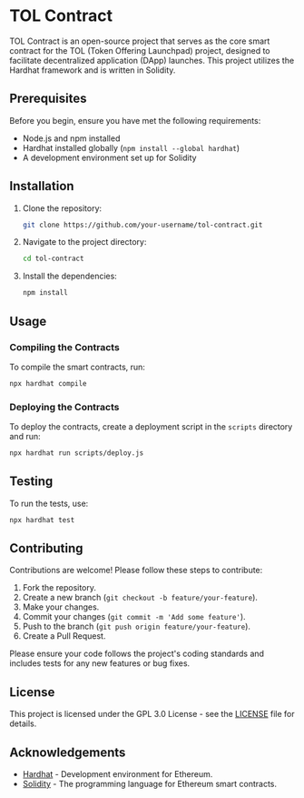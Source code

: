# TOL Contract

TOL Contract is an open-source project that serves as the core smart contract for the TOL (Token Offering Launchpad) project, designed to facilitate decentralized application (DApp) launches. This project utilizes the Hardhat framework and is written in Solidity.

## Prerequisites

Before you begin, ensure you have met the following requirements:

-  Node.js and npm installed
-  Hardhat installed globally (`npm install --global hardhat`)
-  A development environment set up for Solidity

## Installation

1. Clone the repository:
   ```sh
   git clone https://github.com/your-username/tol-contract.git
   ```
2. Navigate to the project directory:
   ```sh
   cd tol-contract
   ```
3. Install the dependencies:
   ```sh
   npm install
   ```

## Usage

### Compiling the Contracts

To compile the smart contracts, run:

```sh
npx hardhat compile
```

### Deploying the Contracts

To deploy the contracts, create a deployment script in the `scripts` directory and run:

```sh
npx hardhat run scripts/deploy.js
```

## Testing

To run the tests, use:

```sh
npx hardhat test
```

## Contributing

Contributions are welcome! Please follow these steps to contribute:

1. Fork the repository.
2. Create a new branch (`git checkout -b feature/your-feature`).
3. Make your changes.
4. Commit your changes (`git commit -m 'Add some feature'`).
5. Push to the branch (`git push origin feature/your-feature`).
6. Create a Pull Request.

Please ensure your code follows the project's coding standards and includes tests for any new features or bug fixes.

## License

This project is licensed under the GPL 3.0 License - see the [LICENSE](LICENSE) file for details.

## Acknowledgements

-  [Hardhat](https://hardhat.org/) - Development environment for Ethereum.
-  [Solidity](https://soliditylang.org/) - The programming language for Ethereum smart contracts.
